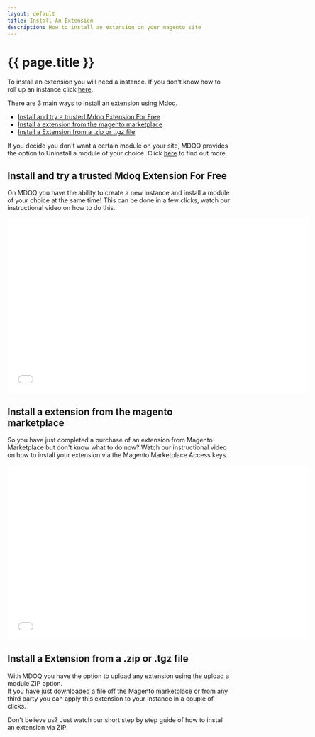 ```yaml
---
layout: default
title: Install An Extension
description: How to install an extension on your magento site
---
```


# {{ page.title }}

To install an extension you will need a instance. If you don't know how to roll up an instance click [here](/tutorials/create-a-new-istance.html).  

There are 3 main ways to install an extension using Mdoq.
- [Install and try a trusted Mdoq Extension For Free](#install-and-try-a-trusted-mdoq-extension-for-free)
- [Install a extension from the magento marketplace](#install-a-extension-from-the-magento-market-place)
- [Install a Extension from a .zip or .tgz file](#install-a-extension-from-a-zip-or-tgz-file)

If you decide you don't want a certain module on your site, MDOQ provides the option to Uninstall a module of your choice. Click [here](/tutorials/uninstalling-an-extension.html) to find out more.

## Install and try a trusted Mdoq Extension For Free
On MDOQ you have the ability to create a new instance and install a module of your choice at the same time! This can be done in a few clicks, watch our instructional video on how to do this.  

<iframe src="//www.youtube-nocookie.com/embed/g2nWkNF2rTQ" width="680" height="395" frameborder="0" allowfullscreen=""></iframe>

## Install a extension from the magento marketplace
So you have just completed a purchase of an extension from Magento Marketplace but don't know what to do now? Watch our instructional video on how to install your extension via the Magento Marketplace Access keys.  

<iframe src="//www.youtube-nocookie.com/embed/qP6y-AHlN7k" width="680" height="395" frameborder="0" allowfullscreen=""></iframe>

## Install a Extension from a .zip or .tgz file
With MDOQ you have the option to upload any extension using the upload a module ZIP option.  
If you have just downloaded a file off the Magento marketplace or from any third party you can apply this extension to your instance in a couple of clicks.  

Don't believe us? Just watch our short step by step guide of how to install an extension via ZIP.  

